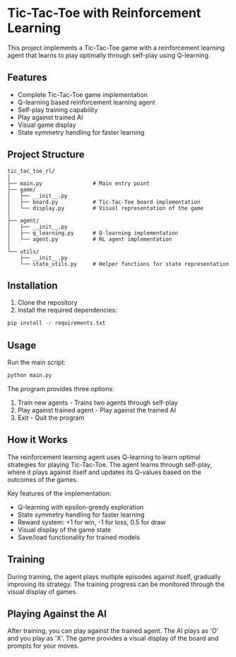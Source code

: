 # Tic-Tac-Toe with Reinforcement Learning

This project implements a Tic-Tac-Toe game with a reinforcement learning agent that learns to play optimally through self-play using Q-learning.

## Features

- Complete Tic-Tac-Toe game implementation
- Q-learning based reinforcement learning agent
- Self-play training capability
- Play against trained AI
- Visual game display
- State symmetry handling for faster learning

## Project Structure

```
tic_tac_toe_rl/
│
├── main.py                # Main entry point
├── game/
│   ├── __init__.py
│   ├── board.py           # Tic-Tac-Toe board implementation
│   └── display.py         # Visual representation of the game
│
├── agent/
│   ├── __init__.py
│   ├── q_learning.py      # Q-learning implementation
│   └── agent.py           # RL agent implementation
│
└── utils/
    ├── __init__.py
    └── state_utils.py     # Helper functions for state representation
```

## Installation

1. Clone the repository
2. Install the required dependencies:
```bash
pip install -r requirements.txt
```

## Usage

Run the main script:
```bash
python main.py
```

The program provides three options:
1. Train new agents - Trains two agents through self-play
2. Play against trained agent - Play against the trained AI
3. Exit - Quit the program

## How it Works

The reinforcement learning agent uses Q-learning to learn optimal strategies for playing Tic-Tac-Toe. The agent learns through self-play, where it plays against itself and updates its Q-values based on the outcomes of the games.

Key features of the implementation:
- Q-learning with epsilon-greedy exploration
- State symmetry handling for faster learning
- Reward system: +1 for win, -1 for loss, 0.5 for draw
- Visual display of the game state
- Save/load functionality for trained models

## Training

During training, the agent plays multiple episodes against itself, gradually improving its strategy. The training progress can be monitored through the visual display of games.

## Playing Against the AI

After training, you can play against the trained agent. The AI plays as 'O' and you play as 'X'. The game provides a visual display of the board and prompts for your moves. 